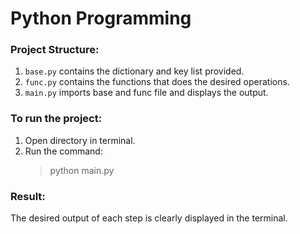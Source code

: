 # Python Programming

### Project Structure:

1. `base.py` contains the dictionary and key list provided.
2. `func.py` contains the functions that does the desired operations.
3. `main.py` imports base and func file and displays the output.

### To run the project:

1. Open directory in terminal.
2. Run the command:
   > python main.py

### Result:

The desired output of each step is clearly displayed in the terminal.
